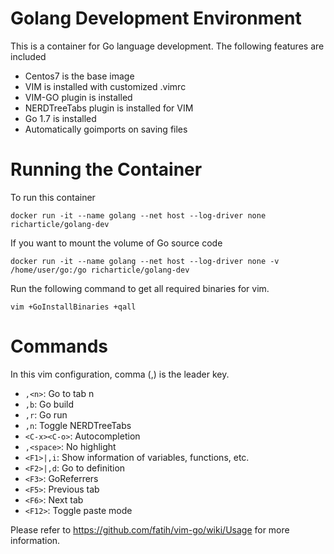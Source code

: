 # Golang Development Environment
This is a container for Go language development. The following features are included
- Centos7 is the base image
- VIM is installed with customized .vimrc
- VIM-GO plugin is installed
- NERDTreeTabs plugin is installed for VIM
- Go 1.7 is installed
- Automatically goimports on saving files

# Running the Container
To run this container
```
docker run -it --name golang --net host --log-driver none richarticle/golang-dev
```

If you want to mount the volume of Go source code
```
docker run -it --name golang --net host --log-driver none -v /home/user/go:/go richarticle/golang-dev
```

Run the following command to get all required binaries for vim.
```
vim +GoInstallBinaries +qall
```

# Commands
In this vim configuration, comma (,) is the leader key.
- `,<n>`: Go to tab n
- `,b`: Go build
- `,r`: Go run
- `,n`: Toggle NERDTreeTabs
- `<C-x><C-o>`: Autocompletion
- `,<space>`: No highlight
- `<F1>|,i`: Show information of variables, functions, etc.
- `<F2>|,d`: Go to definition
- `<F3>`: GoReferrers
- `<F5>`: Previous tab
- `<F6>`: Next tab
- `<F12>`: Toggle paste mode

Please refer to https://github.com/fatih/vim-go/wiki/Usage for more information.
